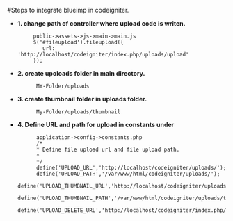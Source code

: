 #Steps to integrate blueimp in codeigniter.

* **1. change path of controller where upload code is writen.**
           
           public->assets->js->main->main.js
           $('#fileupload').fileupload({ 
              url: 'http://localhost/codeigniter/index.php/uploads/upload'
           });

* **2. create upoloads folder in main directory.**

            MY-Folder/uploads

* **3. create thumbnail folder in uploads folder.**

            My-Folder/uploads/thumbnail

* **4. Define URL and path for upload in constants under**

            application->config->constants.php
            /*
            * Define file upload url and file upload path.
            *
            */
            define('UPLOAD_URL','http://localhost/codeigniter/uploads/');
            define('UPLOAD_PATH','/var/www/html/codeigniter/uploads/');
            define('UPLOAD_THUMBNAIL_URL','http://localhost/codeigniter/uploads/thumbnail/');
            define('UPLOAD_THUMBNAIL_PATH','/var/www/html/codeigniter/uploads/thumbnail/');
            define('UPLOAD_DELETE_URL','http://localhost/codeigniter/index.php/uploads/delete/');
